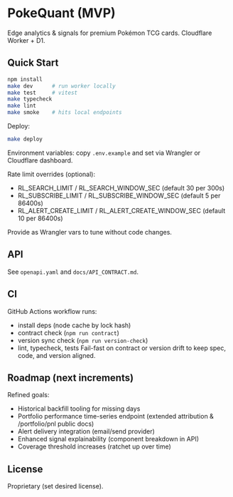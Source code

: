# PokeQuant (MVP)

Edge analytics & signals for premium Pokémon TCG cards. Cloudflare Worker + D1.

## Quick Start

```bash
npm install
make dev      # run worker locally
make test     # vitest
make typecheck
make lint
make smoke    # hits local endpoints
```

Deploy:
```bash
make deploy
```

Environment variables: copy `.env.example` and set via Wrangler or Cloudflare dashboard.

Rate limit overrides (optional):
- RL_SEARCH_LIMIT / RL_SEARCH_WINDOW_SEC (default 30 per 300s)
- RL_SUBSCRIBE_LIMIT / RL_SUBSCRIBE_WINDOW_SEC (default 5 per 86400s)
- RL_ALERT_CREATE_LIMIT / RL_ALERT_CREATE_WINDOW_SEC (default 10 per 86400s)

Provide as Wrangler vars to tune without code changes.

## API
See `openapi.yaml` and `docs/API_CONTRACT.md`.

## CI
GitHub Actions workflow runs:
- install deps (node cache by lock hash)
- contract check (`npm run contract`)
- version sync check (`npm run version-check`)
- lint, typecheck, tests
Fail-fast on contract or version drift to keep spec, code, and version aligned.

## Roadmap (next increments)
Refined goals:
- Historical backfill tooling for missing days
- Portfolio performance time-series endpoint (extended attribution & /portfolio/pnl public docs)
- Alert delivery integration (email/send provider)
- Enhanced signal explainability (component breakdown in API)
- Coverage threshold increases (ratchet up over time)

## License
Proprietary (set desired license).
